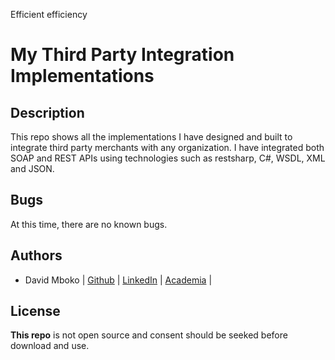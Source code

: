 Efficient efficiency
# My Third Party Integration Implementations

## Description
This repo shows all the implementations I have designed and built to integrate third party merchants with any organization. I have integrated both SOAP and REST APIs using technologies such as restsharp, C#, WSDL, XML and JSON.

## Bugs

At this time, there are no known bugs.

## Authors
* David Mboko | [Github](https://github.com/Meekdavid) | [LinkedIn](https://www.linkedin.com/mwlite/in/david-mboko-25bb9019b) | [Academia](https://aksu.academia.edu/DavidMboko) |

## License

**This repo** is not open source and consent should be seeked before download and use.
